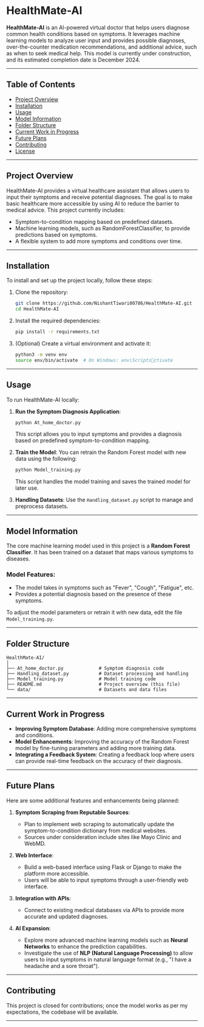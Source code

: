 
# **HealthMate-AI**

**HealthMate-AI** is an AI-powered virtual doctor that helps users diagnose common health conditions based on symptoms. It leverages machine learning models to analyze user input and provides possible diagnoses, over-the-counter medication recommendations, and additional advice, such as when to seek medical help. This model is currently under construction, and its estimated completion date is December 2024. 

---

## **Table of Contents**
- [Project Overview](#project-overview)
- [Installation](#installation)
- [Usage](#usage)
- [Model Information](#model-information)
- [Folder Structure](#folder-structure)
- [Current Work in Progress](#current-work-in-progress)
- [Future Plans](#future-plans)
- [Contributing](#contributing)
- [License](#license)

---

## **Project Overview**
HealthMate-AI provides a virtual healthcare assistant that allows users to input their symptoms and receive potential diagnoses. The goal is to make basic healthcare more accessible by using AI to reduce the barrier to medical advice. This project currently includes:

- Symptom-to-condition mapping based on predefined datasets.
- Machine learning models, such as RandomForestClassifier, to provide predictions based on symptoms.
- A flexible system to add more symptoms and conditions over time.
  
---

## **Installation**

To install and set up the project locally, follow these steps:

1. Clone the repository:
    ```bash
    git clone https://github.com/NishantTiwari00786/HealthMate-AI.git
    cd HealthMate-AI
    ```

2. Install the required dependencies:
    ```bash
    pip install -r requirements.txt
    ```

3. (Optional) Create a virtual environment and activate it:
    ```bash
    python3 -m venv env
    source env/bin/activate  # On Windows: env\Scriptsctivate
    ```

---

## **Usage**

To run HealthMate-AI locally:

1. **Run the Symptom Diagnosis Application**:
    ```bash
    python At_home_doctor.py
    ```
    This script allows you to input symptoms and provides a diagnosis based on predefined symptom-to-condition mapping.

2. **Train the Model**:
    You can retrain the Random Forest model with new data using the following:
    ```bash
    python Model_training.py
    ```
    This script handles the model training and saves the trained model for later use.

3. **Handling Datasets**:
    Use the `Handling_dataset.py` script to manage and preprocess datasets.

---

## **Model Information**

The core machine learning model used in this project is a **Random Forest Classifier**. It has been trained on a dataset that maps various symptoms to diseases.

### **Model Features**:
- The model takes in symptoms such as "Fever", "Cough", "Fatigue", etc.
- Provides a potential diagnosis based on the presence of these symptoms.
  
To adjust the model parameters or retrain it with new data, edit the file `Model_training.py`.

---

## **Folder Structure**

```
HealthMate-AI/
│
├── At_home_doctor.py             # Symptom diagnosis code
├── Handling_dataset.py           # Dataset processing and handling
├── Model_training.py             # Model training code
├── README.md                     # Project overview (this file)
└── data/                         # Datasets and data files
```

---

## **Current Work in Progress**

- **Improving Symptom Database**: Adding more comprehensive symptoms and conditions.
- **Model Enhancements**: Improving the accuracy of the Random Forest model by fine-tuning parameters and adding more training data.
- **Integrating a Feedback System**: Creating a feedback loop where users can provide real-time feedback on the accuracy of their diagnosis.

---

## **Future Plans**

Here are some additional features and enhancements being planned:

1. **Symptom Scraping from Reputable Sources**:
   - Plan to implement web scraping to automatically update the symptom-to-condition dictionary from medical websites.
   - Sources under consideration include sites like Mayo Clinic and WebMD.
   
2. **Web Interface**:
   - Build a web-based interface using Flask or Django to make the platform more accessible.
   - Users will be able to input symptoms through a user-friendly web interface.
   
3. **Integration with APIs**:
   - Connect to existing medical databases via APIs to provide more accurate and updated diagnoses.

4. **AI Expansion**:
   - Explore more advanced machine learning models such as **Neural Networks** to enhance the prediction capabilities.
   - Investigate the use of **NLP (Natural Language Processing)** to allow users to input symptoms in natural language format (e.g., "I have a headache and a sore throat").

---

## **Contributing**

This project is closed for contributions; once the model works as per my expectations, the codebase will be available. 

---
